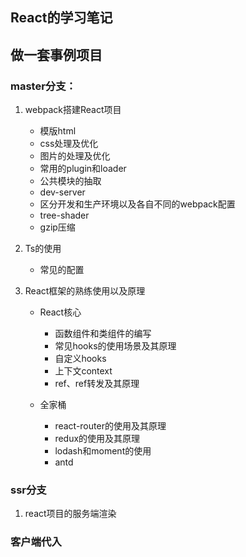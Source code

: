 ## React的学习笔记

## 做一套事例项目

### master分支：
1. webpack搭建React项目
    - 模版html
    - css处理及优化
    - 图片的处理及优化
    - 常用的plugin和loader
    - 公共模块的抽取
    - dev-server
    - 区分开发和生产环境以及各自不同的webpack配置
    - tree-shader
    - gzip压缩


2. Ts的使用
    - 常见的配置

3. React框架的熟练使用以及原理
    - React核心
        - 函数组件和类组件的编写
        - 常见hooks的使用场景及其原理
        - 自定义hooks
        - 上下文context
        - ref、ref转发及其原理

    - 全家桶
        - react-router的使用及其原理
        - redux的使用及其原理
        - lodash和moment的使用
        - antd


### ssr分支

1. react项目的服务端渲染

### 客户端代入